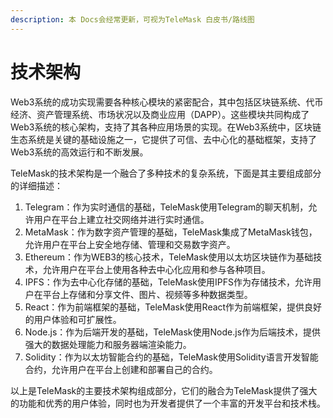 ```yaml
---
description: 本 Docs会经常更新，可视为TeleMask 白皮书/路线图
---
```


# 技术架构



Web3系统的成功实现需要各种核心模块的紧密配合，其中包括区块链系统、代币经济、资产管理系统、市场状况以及商业应用（DAPP）。这些模块共同构成了Web3系统的核心架构，支持了其各种应用场景的实现。在Web3系统中，区块链生态系统是关键的基础设施之一，它提供了可信、去中心化的基础框架，支持了Web3系统的高效运行和不断发展。



TeleMask的技术架构是一个融合了多种技术的复杂系统，下面是其主要组成部分的详细描述：

1. Telegram：作为实时通信的基础，TeleMask使用Telegram的聊天机制，允许用户在平台上建立社交网络并进行实时通信。
2. MetaMask：作为数字资产管理的基础，TeleMask集成了MetaMask钱包，允许用户在平台上安全地存储、管理和交易数字资产。
3. Ethereum：作为WEB3的核心技术，TeleMask使用以太坊区块链作为基础技术，允许用户在平台上使用各种去中心化应用和参与各种项目。
4. IPFS：作为去中心化存储的基础，TeleMask使用IPFS作为存储技术，允许用户在平台上存储和分享文件、图片、视频等多种数据类型。
5. React：作为前端框架的基础，TeleMask使用React作为前端框架，提供良好的用户体验和可扩展性。
6. Node.js：作为后端开发的基础，TeleMask使用Node.js作为后端技术，提供强大的数据处理能力和服务器端渲染能力。
7. Solidity：作为以太坊智能合约的基础，TeleMask使用Solidity语言开发智能合约，允许用户在平台上创建和部署自己的合约。

以上是TeleMask的主要技术架构组成部分，它们的融合为TeleMask提供了强大的功能和优秀的用户体验，同时也为开发者提供了一个丰富的开发平台和技术栈。
